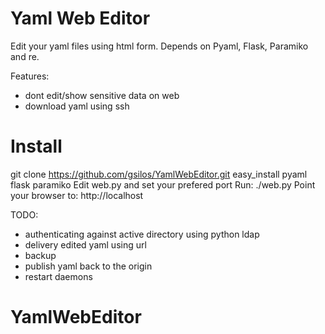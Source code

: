 # Yaml Web Editor

Edit your yaml files using html form. Depends on Pyaml, Flask, Paramiko and re.

Features: 
- dont edit/show sensitive data on web
- download yaml using ssh

# Install

git clone https://github.com/gsilos/YamlWebEditor.git
easy_install pyaml flask paramiko
Edit web.py and set your prefered port
Run: ./web.py
Point your browser to: http://localhost

TODO: 
- authenticating against active directory using python ldap
- delivery edited yaml using url
- backup
- publish yaml back to the origin
- restart daemons

# YamlWebEditor
